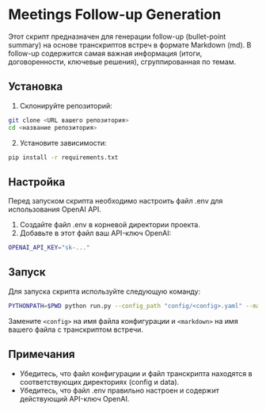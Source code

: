 
# Meetings Follow-up Generation

Этот скрипт предназначен для генерации follow-up (bullet-point summary) на основе транскриптов встреч в формате Markdown (md). В follow-up содержится самая важная информация (итоги, договоренности, ключевые решения), сгруппированная по темам.

## Установка

1. Склонируйте репозиторий:

```bash
git clone <URL вашего репозитория>
cd <название репозитория>
```

2. Установите зависимости:

```bash
pip install -r requirements.txt
```

## Настройка

Перед запуском скрипта необходимо настроить файл .env для использования OpenAI API.

1. Создайте файл .env в корневой директории проекта.
2. Добавьте в этот файл ваш API-ключ OpenAI:

```bash
OPENAI_API_KEY="sk-..."
```

## Запуск

Для запуска скрипта используйте следующую команду:

```bash
PYTHONPATH=$PWD python run.py --config_path "config/<config>.yaml" --markdown_path "data/<markdown>.md"
```

Замените `<config>` на имя файла конфигурации и `<markdown>` на имя вашего файла с транскриптом встречи.

## Примечания

- Убедитесь, что файл конфигурации и файл транскрипта находятся в соответствующих директориях (config и data).
- Убедитесь, что файл .env правильно настроен и содержит действующий API-ключ OpenAI.
